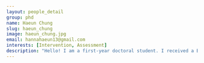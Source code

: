 ```yaml
---
layout: people_detail
group: phd
name: Haeun Chung
slug: haeun_chung
image: haeun_chung.jpg
email: hannahaeun13@gmail.com
interests: [Intervention, Assessment]
description: "Hello! I am a first-year doctoral student. I received a B.A. in Communication Sciences and Disorders from the University of Iowa and M.A. in Communication Sciences and Disorders from Ewha Womans University. Before pursuing my PhD, I worked with children with dyslexia as a speech-language pathologist. My research interests include learning mechanisms underlying language acquisition in children, and language and literacy development in linguistically diverse children."
---
```

